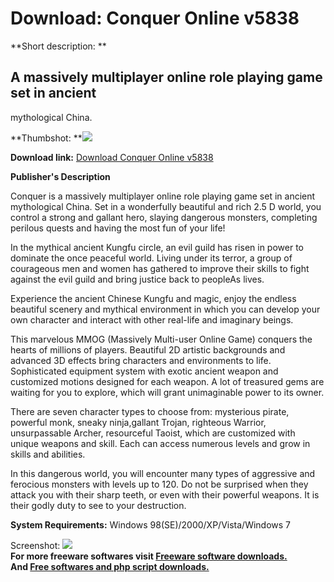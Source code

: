 # Download: Conquer Online v5838

**Short description: **

## A massively multiplayer online role playing game set in ancient
mythological China.

  
**Thumbshot: **![](http://www.freewarefiles.com/screenshot/conqueronline5_md.jpg)   
  
**Download link:** [Download Conquer Online v5838](http://freesoftwares.boysofts.com/Conquer-Online-V_program_15001.html)  
  

**Publisher's Description**  
  

Conquer is a massively multiplayer online role playing game set in ancient
mythological China. Set in a wonderfully beautiful and rich 2.5 D world, you
control a strong and gallant hero, slaying dangerous monsters, completing
perilous quests and having the most fun of your life!

In the mythical ancient Kungfu circle, an evil guild has risen in power to
dominate the once peaceful world. Living under its terror, a group of
courageous men and women has gathered to improve their skills to fight against
the evil guild and bring justice back to peopleAs lives.

Experience the ancient Chinese Kungfu and magic, enjoy the endless beautiful
scenery and mythical environment in which you can develop your own character
and interact with other real-life and imaginary beings.

This marvelous MMOG (Massively Multi-user Online Game) conquers the hearts of
millions of players. Beautiful 2D artistic backgrounds and advanced 3D effects
bring characters and environments to life. Sophisticated equipment system with
exotic ancient weapon and customized motions designed for each weapon. A lot
of treasured gems are waiting for you to explore, which will grant
unimaginable power to its owner.

There are seven character types to choose from: mysterious pirate, powerful
monk, sneaky ninja,gallant Trojan, righteous Warrior, unsurpassable Archer,
resourceful Taoist, which are customized with unique weapons and skill. Each
can access numerous levels and grow in skills and abilities.

In this dangerous world, you will encounter many types of aggressive and
ferocious monsters with levels up to 120. Do not be surprised when they attack
you with their sharp teeth, or even with their powerful weapons. It is their
godly duty to see to your destruction.

**System Requirements:** Windows 98(SE)/2000/XP/Vista/Windows 7

  
  
Screenshot: ![](http://www.freewarefiles.com/screenshot/conqueronline5.jpg)  
**For more freeware softwares visit [Freeware software downloads.](http://freesoftwares.boysofts.com/)**   
**And [Free softwares and php script downloads.](http://www.boysofts.com/)**

